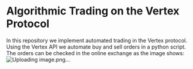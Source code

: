 # Algorithmic Trading on the Vertex Protocol

In this repository we implement automated trading in the Vertex protocol.\
Using the Vertex API we automate buy and sell orders in a python script.\
The orders can be checked in the online exchange as the image shows:
![Uploading image.png…]()
